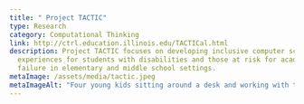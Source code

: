 ```yaml
---
title: " Project TACTIC"
type: Research
category: Computational Thinking
link: http://ctrl.education.illinois.edu/TACTICal.html
description: Project TACTIC focuses on developing inclusive computer science
  experiences for students with disabilities and those at risk for academic
  failure in elementary and middle school settings.
metaImage: /assets/media/tactic.jpeg
metaImageAlt: "Four young kids sitting around a desk and working with their laptops. "
---
```

